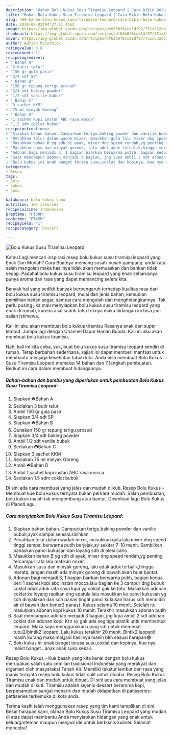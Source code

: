 ```yaml
---
description: "Bahan Bolu Kukus Susu Tiramisu Leopard | Cara Bikin Bolu Kukus Susu Tiramisu Leopard Yang Enak Dan Mudah"
title: "Bahan Bolu Kukus Susu Tiramisu Leopard | Cara Bikin Bolu Kukus Susu Tiramisu Leopard Yang Enak Dan Mudah"
slug: 489-bahan-bolu-kukus-susu-tiramisu-leopard-cara-bikin-bolu-kukus-susu-tiramisu-leopard-yang-enak-dan-mudah
date: 2020-07-02T04:27:51.435Z
image: https://img-global.cpcdn.com/recipes/df63b0f8cce1df97/751x532cq70/bolu-kukus-susu-tiramisu-leopard-foto-resep-utama.jpg
thumbnail: https://img-global.cpcdn.com/recipes/df63b0f8cce1df97/751x532cq70/bolu-kukus-susu-tiramisu-leopard-foto-resep-utama.jpg
cover: https://img-global.cpcdn.com/recipes/df63b0f8cce1df97/751x532cq70/bolu-kukus-susu-tiramisu-leopard-foto-resep-utama.jpg
author: Adrian McCormick
ratingvalue: 3.8
reviewcount: 11
recipeingredient:
- " Bahan A"
- "3 butir telur"
- "150 gr gula pasir"
- "3/4 sdt SP"
- " Bahan B"
- "150 gr tepung terigu prosed"
- "3/4 sdt baking powder"
- "1/2 sdt vanilie bubuk"
- " Bahan C"
- "3 sachet KKM"
- "75 ml minyak Goreng"
- " Bahan D"
- "1 sachet kopi instan ABC rasa mocca"
- "1.5 sdm coklat bubuk"
recipeinstructions:
- "Siapkan bahan bahan. Campurkan terigu,baking powder dan vanilie bubuk,ayak sampai selesai.sisihkan"
- "Pecahkan telur dalam wadah mixer, masukkan gula lalu mixer dng speed tinggi sampai berwarna putih berjejak,sy sekitar 7-10 menit. Sambilkan panaskan panci kukusan dan loyang sdh di olesi carlo"
- "Masukkan bahan B yg sdh di ayak, mixer dng speed rendah,yg penting tercampur rata lalu matikan mixer."
- "Masukkan susu dan minyak goreng, lalu aduk aduk terbalik,hingga merata, jangan masih ada minyak goreng di bawah.akan buat bantat."
- "Adonan bagi menjadi 3, 1 bagian biarkan berwarna putih, bagian kedua beri 1 sachet kopi abc instan mocca,lalu bagian ke 3 campur dng bubuk coklat aduk aduk rata saya lupa yg coklat gak ke foto. Masukkan adonan coklat ke loyang rapikan dng spatula.lalu masukkan ke panci kukusan yg sdh dinyalakan dan sdh panas (ingat panci kukusan harus sdh mendidih air di bawah dan bener2 panas). Kukus selama 10 menit. Setelah itu masukkan adonan kopi kukus 10 menit. Terakhir masukkan adonan putih"
- "Saat mencampur adonan menjadi 3 bagian, jng lupa ambil 2 sdt adonan coklat dan adonan kopi. Krn sy gak ada segitiga plastik untk membentuk leopard. Maka saya menggunakan ujung sdt untuk membuat tutul2/bintik2 leopard. Lalu kukus terakhir 20 menit. Bintik2 leopard masih kurang maksimal,jadi hasilnya masih blm sesuai harapan😂"
- "Bolu kukus ini enak banget terasa susu,coklat dan kopinya, kue nya moist banget...anak anak suka sekali."
categories:
- Resep
tags:
- bolu
- kukus
- susu

katakunci: bolu kukus susu 
nutrition: 104 calories
recipecuisine: Indonesian
preptime: "PT30M"
cooktime: "PT45M"
recipeyield: "1"
recipecategory: Dessert

---
```



![Bolu Kukus Susu Tiramisu Leopard](https://img-global.cpcdn.com/recipes/df63b0f8cce1df97/751x532cq70/bolu-kukus-susu-tiramisu-leopard-foto-resep-utama.jpg)

Kamu Lagi mencari inspirasi resep bolu kukus susu tiramisu leopard yang Enak Dan Mudah? Cara Buatnya memang susah-susah gampang. andaikata salah mengolah maka hasilnya tidak akan memuaskan dan bahkan tidak sedap. Padahal bolu kukus susu tiramisu leopard yang enak seharusnya punya aroma dan rasa yang dapat memancing selera kita.

Banyak hal yang sedikit banyak berpengaruh terhadap kualitas rasa dari bolu kukus susu tiramisu leopard, mulai dari jenis bahan, kemudian pemilihan bahan segar, sampai cara mengolah dan menghidangkannya. Tak perlu pusing jika mau menyiapkan bolu kukus susu tiramisu leopard yang enak di rumah, karena asal sudah tahu triknya maka hidangan ini bisa jadi sajian istimewa.

Kali ini aku akan membuat bolu kukus tiramisu Rasanya enak dan super lembut. Jumpa lagi dengan Channel Dapur Harian Bunda. Kali ini aku akan membuat bolu kukus tiramisu.


Nah, kali ini kita coba, yuk, buat bolu kukus susu tiramisu leopard sendiri di rumah. Tetap berbahan sederhana, sajian ini dapat memberi manfaat untuk membantu menjaga kesehatan tubuh kita. Anda bisa membuat Bolu Kukus Susu Tiramisu Leopard memakai 14 bahan dan 7 langkah pembuatan. Berikut ini cara dalam membuat hidangannya.

<!--inarticleads1-->

##### Bahan-bahan dan bumbu yang diperlukan untuk pembuatan Bolu Kukus Susu Tiramisu Leopard:

1. Siapkan  ☘️Bahan A
1. Sediakan 3 butir telur
1. Ambil 150 gr gula pasir
1. Siapkan 3/4 sdt SP
1. Siapkan  ☘️Bahan B
1. Gunakan 150 gr tepung terigu prosed
1. Siapkan 3/4 sdt baking powder
1. Ambil 1/2 sdt vanilie bubuk
1. Sediakan  ☘️Bahan C
1. Siapkan 3 sachet KKM
1. Sediakan 75 ml minyak Goreng
1. Ambil  ☘️Bahan D
1. Ambil 1 sachet kopi instan ABC rasa mocca
1. Sediakan 1.5 sdm coklat bubuk


Di sini ada cara membuat yang jelas dan mudah diikuti. Resep Bolu Kukus - Membuat kue bolu kukus ternyata bukan perkara mudah. Salah pembuatan, bolu kukus malah tak mengembang atau bantat. Download lagu Bolu Kukus di PlanetLagu. 

<!--inarticleads2-->

##### Cara menyiapkan Bolu Kukus Susu Tiramisu Leopard:

1. Siapkan bahan bahan. Campurkan terigu,baking powder dan vanilie bubuk,ayak sampai selesai.sisihkan
1. Pecahkan telur dalam wadah mixer, masukkan gula lalu mixer dng speed tinggi sampai berwarna putih berjejak,sy sekitar 7-10 menit. Sambilkan panaskan panci kukusan dan loyang sdh di olesi carlo
1. Masukkan bahan B yg sdh di ayak, mixer dng speed rendah,yg penting tercampur rata lalu matikan mixer.
1. Masukkan susu dan minyak goreng, lalu aduk aduk terbalik,hingga merata, jangan masih ada minyak goreng di bawah.akan buat bantat.
1. Adonan bagi menjadi 3, 1 bagian biarkan berwarna putih, bagian kedua beri 1 sachet kopi abc instan mocca,lalu bagian ke 3 campur dng bubuk coklat aduk aduk rata saya lupa yg coklat gak ke foto. Masukkan adonan coklat ke loyang rapikan dng spatula.lalu masukkan ke panci kukusan yg sdh dinyalakan dan sdh panas (ingat panci kukusan harus sdh mendidih air di bawah dan bener2 panas). Kukus selama 10 menit. Setelah itu masukkan adonan kopi kukus 10 menit. Terakhir masukkan adonan putih
1. Saat mencampur adonan menjadi 3 bagian, jng lupa ambil 2 sdt adonan coklat dan adonan kopi. Krn sy gak ada segitiga plastik untk membentuk leopard. Maka saya menggunakan ujung sdt untuk membuat tutul2/bintik2 leopard. Lalu kukus terakhir 20 menit. Bintik2 leopard masih kurang maksimal,jadi hasilnya masih blm sesuai harapan😂
1. Bolu kukus ini enak banget terasa susu,coklat dan kopinya, kue nya moist banget...anak anak suka sekali.


Resep Bolu Kukus - Kue basah yang kita kenal dengan bolu kukus merupakan salah satu cemilan tradisional Indonesia yang merakyat dan digemari oleh masyarakat Tanah Air. Memiliki tekstur lembut dan rasa yang manis ternyata resep bolu kukus tidak sulit untuk dicoba. Resep Bolu Kukus Tiramisu enak dan mudah untuk dibuat. Di sini ada cara membuat yang jelas dan mudah diikuti. Tiramisu adalah sejenis dessert beraroma kopi, berpenampilan sangat menarik dan mudah didapatkan di patisseries-pattiseries terkemuka di kota anda. 

Terima kasih telah menggunakan resep yang tim kami tampilkan di sini. Besar harapan kami, olahan Bolu Kukus Susu Tiramisu Leopard yang mudah di atas dapat membantu Anda menyiapkan hidangan yang enak untuk keluarga/teman maupun menjadi ide untuk berbisnis kuliner. Selamat mencoba!
